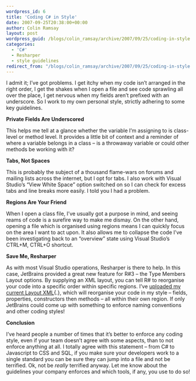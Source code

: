```yaml
---
wordpress_id: 6
title: 'Coding C# in Style'
date: 2007-09-25T20:38:00+00:00
author: Colin Ramsay
layout: post
wordpress_guid: /blogs/colin_ramsay/archive/2007/09/25/coding-in-style.aspx
categories:
  - 'C#'
  - Resharper
  - style guidelines
redirect_from: "/blogs/colin_ramsay/archive/2007/09/25/coding-in-style.aspx/"
---
```

I admit it; I&#8217;ve got problems. I get itchy when my code isn&#8217;t arranged in the right order, I get the shakes when I open a file and see code sprawling all over the place, I get nervous when my fields aren&#8217;t prefixed with an underscore. So I work to my own personal style, strictly adhering to some key guidelines.


  


**Private Fields Are Underscored**


  


This helps me tell at a glance whether the variable I&#8217;m assigning to is class-level or method level. It provides a little bit of context and a reminder of where a variable belongs in a class &#8211; is a throwaway variable or could other methods be working with it?


  


**Tabs, Not Spaces**


  


This is probably the subject of a thousand flame-wars on forums and mailing lists across the internet, but I opt for tabs. I also work with Visual Studio&#8217;s &#8220;View White Space&#8221; option switched on so I can check for excess tabs and line breaks more easily. I told you I had a problem.


  


**Regions Are Your Friend**


  


When I open a class file, I&#8217;ve usually got a purpose in mind, and seeing reams of code is a surefire way to make me dismay. On the other hand, opening a file which is organised using regions means I can quickly focus on the area I want to act upon. It also allows me to collapse the code I&#8217;ve been investigating back to an &#8220;overview&#8221; state using Visual Studio&#8217;s CTRL+M, CTRL+O shortcut.


  


**Save Me, Resharper**


  


As with most Visual Studio operations, Resharper is there to help. In this case, JetBrains provided a great new feature for R#3 &#8211; the Type Members Layout options. By supplying an XML layout, you can tell R# to reorganise your code into a specific order within specific regions. I&#8217;ve [uploaded my current Layout XML](https://lostechies.com/blogs/colin_ramsay/rs.txt){.}, which will reorganise your code in my style &#8211; fields, properties, constructors then methods &#8211; all within their own region. If only JetBrains could come up with something to enforce naming conventions and other coding styles!


  


**Conclusion**


  


I&#8217;ve heard people a number of times that it&#8217;s better to enforce any coding style, even if your team doesn&#8217;t agree with some aspects, than to not enforce anything at all. I totally agree with this statement &#8211; from C# to Javascript to CSS and SQL, if you make sure your developers work to a single standard you can be sure they can jump into a file and not be terrified. Ok, not be _really_ terrified anyway. Let me know about the guidelines your company enforces and which tools, if any, you use to do so!